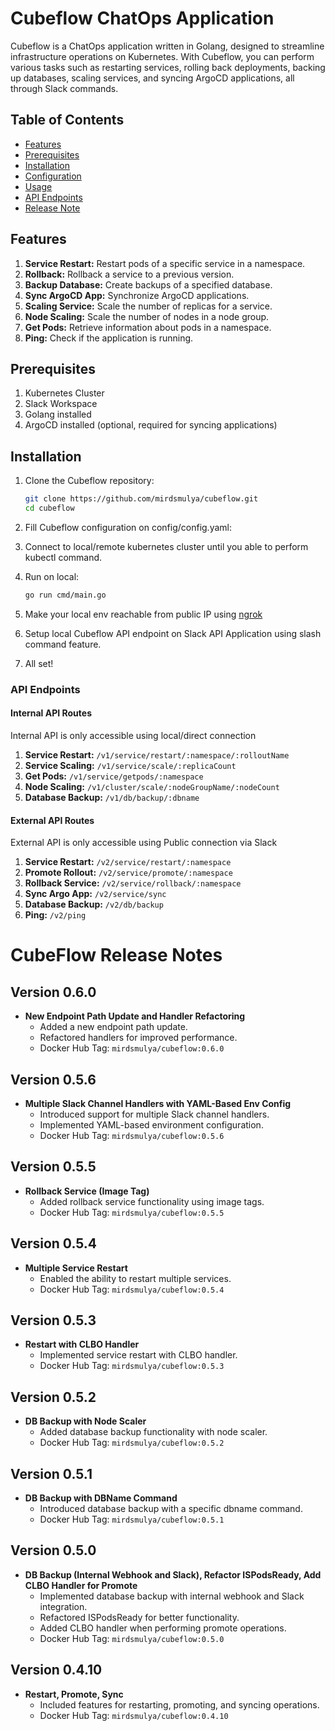 # Cubeflow ChatOps Application

Cubeflow is a ChatOps application written in Golang, designed to streamline infrastructure operations on Kubernetes. With Cubeflow, you can perform various tasks such as restarting services, rolling back deployments, backing up databases, scaling services, and syncing ArgoCD applications, all through Slack commands.

## Table of Contents

- [Features](#features)
- [Prerequisites](#prerequisites)
- [Installation](#installation)
- [Configuration](#configuration)
- [Usage](#usage)
- [API Endpoints](#api-endpoints)
- [Release Note](#release-note)

## Features

1. **Service Restart:** Restart pods of a specific service in a namespace.
2. **Rollback:** Rollback a service to a previous version.
3. **Backup Database:** Create backups of a specified database.
4. **Sync ArgoCD App:** Synchronize ArgoCD applications.
5. **Scaling Service:** Scale the number of replicas for a service.
6. **Node Scaling:** Scale the number of nodes in a node group.
7. **Get Pods:** Retrieve information about pods in a namespace.
8. **Ping:** Check if the application is running.

## Prerequisites

1. Kubernetes Cluster
2. Slack Workspace
3. Golang installed
4. ArgoCD installed (optional, required for syncing applications)

## Installation

1. Clone the Cubeflow repository:

    ```bash
    git clone https://github.com/mirdsmulya/cubeflow.git
    cd cubeflow
    ```

2. Fill Cubeflow configuration on config/config.yaml:
   
3. Connect to local/remote kubernetes cluster until you able to perform kubectl command.

4. Run on local:
    ```bash
    go run cmd/main.go
    ```

5. Make your local env reachable from public IP using [ngrok](https://ngrok.com/)

6. Setup local Cubeflow API endpoint on Slack API Application using slash command feature.

7. All set!


### API Endpoints

#### Internal API Routes
Internal API is only accessible using local/direct connection

1. **Service Restart:** `/v1/service/restart/:namespace/:rolloutName`
2. **Service Scaling:** `/v1/service/scale/:replicaCount`
3. **Get Pods:** `/v1/service/getpods/:namespace`
4. **Node Scaling:** `/v1/cluster/scale/:nodeGroupName/:nodeCount`
5. **Database Backup:** `/v1/db/backup/:dbname`

#### External API Routes
External API is only accessible using Public connection via Slack

1. **Service Restart:** `/v2/service/restart/:namespace`
2. **Promote Rollout:** `/v2/service/promote/:namespace`
3. **Rollback Service:** `/v2/service/rollback/:namespace`
4. **Sync Argo App:** `/v2/service/sync`
5. **Database Backup:** `/v2/db/backup`
6. **Ping:** `/v2/ping`



# CubeFlow Release Notes

## Version 0.6.0
- **New Endpoint Path Update and Handler Refactoring**
  - Added a new endpoint path update.
  - Refactored handlers for improved performance.
  - Docker Hub Tag: `mirdsmulya/cubeflow:0.6.0`

## Version 0.5.6
- **Multiple Slack Channel Handlers with YAML-Based Env Config**
  - Introduced support for multiple Slack channel handlers.
  - Implemented YAML-based environment configuration.
  - Docker Hub Tag: `mirdsmulya/cubeflow:0.5.6`

## Version 0.5.5
- **Rollback Service (Image Tag)**
  - Added rollback service functionality using image tags.
  - Docker Hub Tag: `mirdsmulya/cubeflow:0.5.5`

## Version 0.5.4
- **Multiple Service Restart**
  - Enabled the ability to restart multiple services.
  - Docker Hub Tag: `mirdsmulya/cubeflow:0.5.4`

## Version 0.5.3
- **Restart with CLBO Handler**
  - Implemented service restart with CLBO handler.
  - Docker Hub Tag: `mirdsmulya/cubeflow:0.5.3`

## Version 0.5.2
- **DB Backup with Node Scaler**
  - Added database backup functionality with node scaler.
  - Docker Hub Tag: `mirdsmulya/cubeflow:0.5.2`

## Version 0.5.1
- **DB Backup with DBName Command**
  - Introduced database backup with a specific dbname command.
  - Docker Hub Tag: `mirdsmulya/cubeflow:0.5.1`

## Version 0.5.0
- **DB Backup (Internal Webhook and Slack), Refactor ISPodsReady, Add CLBO Handler for Promote**
  - Implemented database backup with internal webhook and Slack integration.
  - Refactored ISPodsReady for better functionality.
  - Added CLBO handler when performing promote operations.
  - Docker Hub Tag: `mirdsmulya/cubeflow:0.5.0`

## Version 0.4.10
- **Restart, Promote, Sync**
  - Included features for restarting, promoting, and syncing operations.
  - Docker Hub Tag: `mirdsmulya/cubeflow:0.4.10`